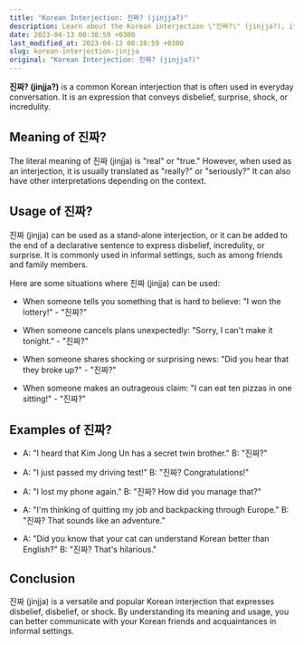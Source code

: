 ```yaml
---
title: "Korean Interjection: 진짜? (jinjja?)"
description: Learn about the Korean interjection \"진짜?\" (jinjja?), its meaning, usage, and examples.
date: 2023-04-13 00:38:59 +0300
last_modified_at: 2023-04-13 00:38:59 +0300
slug: korean-interjection-jinjja
original: "Korean Interjection: 진짜? (jinjja?)"
---
```

**진짜? (jinjja?)** is a common Korean interjection that is often used in everyday conversation. It is an expression that conveys disbelief, surprise, shock, or incredulity. 

## Meaning of 진짜? 

The literal meaning of 진짜 (jinjja) is "real" or "true." However, when used as an interjection, it is usually translated as "really?" or "seriously?" It can also have other interpretations depending on the context.

## Usage of 진짜? 

진짜 (jinjja) can be used as a stand-alone interjection, or it can be added to the end of a declarative sentence to express disbelief, incredulity, or surprise. It is commonly used in informal settings, such as among friends and family members.

Here are some situations where 진짜 (jinjja) can be used:

- When someone tells you something that is hard to believe: "I won the lottery!" - "진짜?" 

- When someone cancels plans unexpectedly: "Sorry, I can't make it tonight." - "진짜?"

- When someone shares shocking or surprising news: "Did you hear that they broke up?" - "진짜?"

- When someone makes an outrageous claim: "I can eat ten pizzas in one sitting!" - "진짜?"

## Examples of 진짜?

- A: "I heard that Kim Jong Un has a secret twin brother." 
  B: "진짜?"

- A: "I just passed my driving test!"
  B: "진짜? Congratulations!"

- A: "I lost my phone again."
  B: "진짜? How did you manage that?"

- A: "I'm thinking of quitting my job and backpacking through Europe."
  B: "진짜? That sounds like an adventure."

- A: "Did you know that your cat can understand Korean better than English?"
  B: "진짜? That's hilarious."

## Conclusion

진짜 (jinjja) is a versatile and popular Korean interjection that expresses disbelief, disbelief, or shock. By understanding its meaning and usage, you can better communicate with your Korean friends and acquaintances in informal settings.
